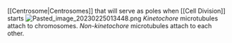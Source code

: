 \[\[Centrosome|Centrosomes]] that will serve as poles when \[\[Cell Division]] starts
![Pasted\_image\_20230225013448.png](pasted_image_20230225013448.png)
*Kinetochore* microtubules attach to chromosomes.
*Non-kinetochore* microtubules attach to each other.

